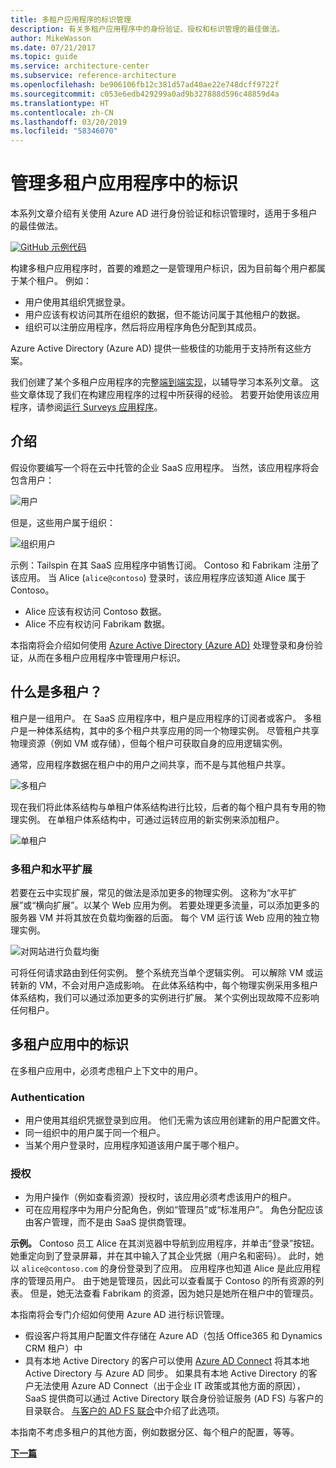 ```yaml
---
title: 多租户应用程序的标识管理
description: 有关多租户应用程序中的身份验证、授权和标识管理的最佳做法。
author: MikeWasson
ms.date: 07/21/2017
ms.topic: guide
ms.service: architecture-center
ms.subservice: reference-architecture
ms.openlocfilehash: be906106fb12c381d57ad40ae22e748dcff9722f
ms.sourcegitcommit: c053e6edb429299a0ad9b327888d596c48859d4a
ms.translationtype: HT
ms.contentlocale: zh-CN
ms.lasthandoff: 03/20/2019
ms.locfileid: "58346070"
---
```

# <a name="manage-identity-in-multitenant-applications"></a>管理多租户应用程序中的标识

本系列文章介绍有关使用 Azure AD 进行身份验证和标识管理时，适用于多租户的最佳做法。

[![GitHub](../_images/github.png) 示例代码][sample-application]

构建多租户应用程序时，首要的难题之一是管理用户标识，因为目前每个用户都属于某个租户。 例如：

- 用户使用其组织凭据登录。
- 用户应该有权访问其所在组织的数据，但不能访问属于其他租户的数据。
- 组织可以注册应用程序，然后将应用程序角色分配到其成员。

Azure Active Directory (Azure AD) 提供一些极佳的功能用于支持所有这些方案。

我们创建了某个多租户应用程序的完整[端到端实现][sample-application]，以辅导学习本系列文章。 这些文章体现了我们在构建应用程序的过程中所获得的经验。 若要开始使用该应用程序，请参阅[运行 Surveys 应用程序][running-the-app]。

## <a name="introduction"></a>介绍

假设你要编写一个将在云中托管的企业 SaaS 应用程序。 当然，该应用程序将会包含用户：

![用户](./images/users.png)

但是，这些用户属于组织：

![组织用户](./images/org-users.png)

示例：Tailspin 在其 SaaS 应用程序中销售订阅。 Contoso 和 Fabrikam 注册了该应用。 当 Alice (`alice@contoso`) 登录时，该应用程序应该知道 Alice 属于 Contoso。

- Alice 应该有权访问 Contoso 数据。
- Alice 不应有权访问 Fabrikam 数据。

本指南将会介绍如何使用 [Azure Active Directory (Azure AD)](/azure/active-directory) 处理登录和身份验证，从而在多租户应用程序中管理用户标识。

<!-- markdownlint-disable MD026 -->

## <a name="what-is-multitenancy"></a>什么是多租户？

<!-- markdownlint-enable MD026 -->

租户是一组用户。 在 SaaS 应用程序中，租户是应用程序的订阅者或客户。 多租户是一种体系结构，其中的多个租户共享应用的同一个物理实例。 尽管租户共享物理资源（例如 VM 或存储），但每个租户可获取自身的应用逻辑实例。

通常，应用程序数据在租户中的用户之间共享，而不是与其他租户共享。

![多租户](./images/multitenant.png)

现在我们将此体系结构与单租户体系结构进行比较，后者的每个租户具有专用的物理实例。 在单租户体系结构中，可通过运转应用的新实例来添加租户。

![单租户](./images/single-tenant.png)

### <a name="multitenancy-and-horizontal-scaling"></a>多租户和水平扩展

若要在云中实现扩展，常见的做法是添加更多的物理实例。 这称为“水平扩展”或“横向扩展”。以某个 Web 应用为例。 若要处理更多流量，可以添加更多的服务器 VM 并将其放在负载均衡器的后面。 每个 VM 运行该 Web 应用的独立物理实例。

![对网站进行负载均衡](./images/load-balancing.png)

可将任何请求路由到任何实例。 整个系统充当单个逻辑实例。 可以解除 VM 或运转新的 VM，不会对用户造成影响。 在此体系结构中，每个物理实例采用多租户体系结构，我们可以通过添加更多的实例进行扩展。 某个实例出现故障不应影响任何租户。

## <a name="identity-in-a-multitenant-app"></a>多租户应用中的标识

在多租户应用中，必须考虑租户上下文中的用户。

### <a name="authentication"></a>Authentication

- 用户使用其组织凭据登录到应用。 他们无需为该应用创建新的用户配置文件。
- 同一组织中的用户属于同一个租户。
- 当某个用户登录时，应用程序知道该用户属于哪个租户。

### <a name="authorization"></a>授权

- 为用户操作（例如查看资源）授权时，该应用必须考虑该用户的租户。
- 可在应用程序中为用户分配角色，例如“管理员”或“标准用户”。 角色分配应该由客户管理，而不是由 SaaS 提供商管理。

**示例。** Contoso 员工 Alice 在其浏览器中导航到应用程序，并单击“登录”按钮。 她重定向到了登录屏幕，并在其中输入了其企业凭据（用户名和密码）。 此时，她以 `alice@contoso.com` 的身份登录到了应用。 应用程序也知道 Alice 是此应用程序的管理员用户。 由于她是管理员，因此可以查看属于 Contoso 的所有资源的列表。 但是，她无法查看 Fabrikam 的资源，因为她只是她所在租户中的管理员。

本指南将会专门介绍如何使用 Azure AD 进行标识管理。

- 假设客户将其用户配置文件存储在 Azure AD（包括 Office365 和 Dynamics CRM 租户）中
- 具有本地 Active Directory 的客户可以使用 [Azure AD Connect](/azure/active-directory/hybrid/whatis-hybrid-identity) 将其本地 Active Directory 与 Azure AD 同步。 如果具有本地 Active Directory 的客户无法使用 Azure AD Connect（出于企业 IT 政策或其他方面的原因），SaaS 提供商可以通过 Active Directory 联合身份验证服务 (AD FS) 与客户的目录联合。 [与客户的 AD FS 联合](adfs.md)中介绍了此选项。

本指南不考虑多租户的其他方面，例如数据分区、每个租户的配置，等等。

[**下一篇**](./tailspin.md)

<!-- links -->

[sample-application]: https://github.com/mspnp/multitenant-saas-guidance
[running-the-app]: ./run-the-app.md
